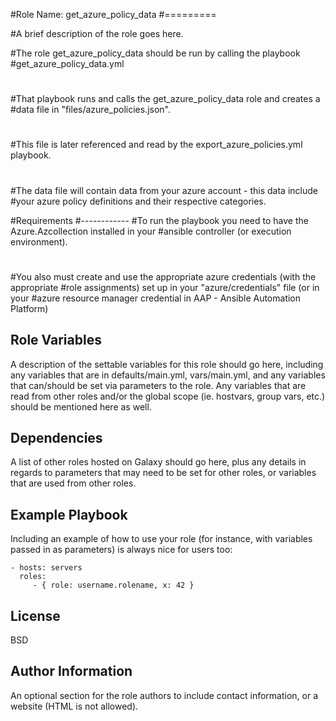 #Role Name: get_azure_policy_data
#=========

#A brief description of the role goes here.

#The role get_azure_policy_data should be run by calling the playbook
#get_azure_policy_data.yml
#
#That playbook runs and calls the get_azure_policy_data role and creates a
#data file in "files/azure_policies.json".
#
#This file is later referenced and read by the export_azure_policies.yml playbook.
#
#The data file will contain data from your azure account - this data include 
#your azure policy definitions and their respective categories. 

 
#Requirements
#------------
#To run the playbook you need to have the Azure.Azcollection installed in your 
#ansible controller (or execution environment).
#
#You also must create and use the appropriate azure credentials (with the appropriate 
#role assignments) set up in your "azure/credentials" file (or in your 
#azure resource manager credential in AAP - Ansible Automation Platform)


Role Variables
--------------

A description of the settable variables for this role should go here, including any variables that are in defaults/main.yml, vars/main.yml, and any variables that can/should be set via parameters to the role. Any variables that are read from other roles and/or the global scope (ie. hostvars, group vars, etc.) should be mentioned here as well.

Dependencies
------------

A list of other roles hosted on Galaxy should go here, plus any details in regards to parameters that may need to be set for other roles, or variables that are used from other roles.

Example Playbook
----------------

Including an example of how to use your role (for instance, with variables passed in as parameters) is always nice for users too:

    - hosts: servers
      roles:
         - { role: username.rolename, x: 42 }

License
-------

BSD

Author Information
------------------

An optional section for the role authors to include contact information, or a website (HTML is not allowed).

